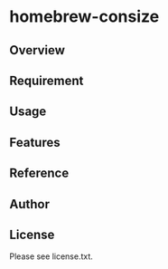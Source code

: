 # homebrew-consize 

## Overview


## Requirement


## Usage


## Features


## Reference


## Author


## License

Please see license.txt.
